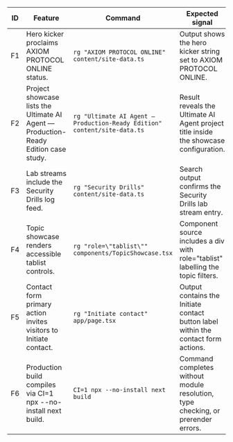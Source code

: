 | ID | Feature | Command | Expected signal | Status | Evidence |
| --- | --- | --- | --- | --- | --- |
| F1 | Hero kicker proclaims AXIOM PROTOCOL ONLINE status. | `rg "AXIOM PROTOCOL ONLINE" content/site-data.ts` | Output shows the hero kicker string set to AXIOM PROTOCOL ONLINE. | VERIFIED | [F1](evidence/F1.txt) |
| F2 | Project showcase lists the Ultimate AI Agent — Production-Ready Edition case study. | `rg "Ultimate AI Agent — Production-Ready Edition" content/site-data.ts` | Result reveals the Ultimate AI Agent project title inside the showcase configuration. | VERIFIED | [F2](evidence/F2.txt) |
| F3 | Lab streams include the Security Drills log feed. | `rg "Security Drills" content/site-data.ts` | Search output confirms the Security Drills lab stream entry. | VERIFIED | [F3](evidence/F3.txt) |
| F4 | Topic showcase renders accessible tablist controls. | `rg "role=\"tablist\"" components/TopicShowcase.tsx` | Component source includes a div with role="tablist" labelling the topic filters. | VERIFIED | [F4](evidence/F4.txt) |
| F5 | Contact form primary action invites visitors to Initiate contact. | `rg "Initiate contact" app/page.tsx` | Output contains the Initiate contact button label within the contact form actions. | VERIFIED | [F5](evidence/F5.txt) |
| F6 | Production build compiles via CI=1 npx --no-install next build. | `CI=1 npx --no-install next build` | Command completes without module resolution, type checking, or prerender errors. | VERIFIED | [F6](evidence/F6.txt) |
